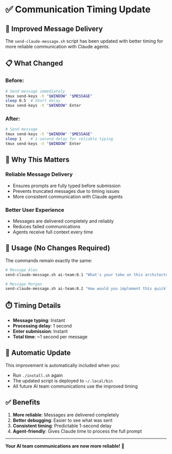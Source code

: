 # ✅ Communication Timing Update

## 🔧 Improved Message Delivery

The `send-claude-message.sh` script has been updated with better timing for more reliable communication with Claude agents.

## 📋 What Changed

### **Before:**
```bash
# Send message immediately
tmux send-keys -t "$WINDOW" "$MESSAGE"
sleep 0.5  # Short delay
tmux send-keys -t "$WINDOW" Enter
```

### **After:**
```bash
# Send message
tmux send-keys -t "$WINDOW" "$MESSAGE"
sleep 1    # 1-second delay for reliable typing
tmux send-keys -t "$WINDOW" Enter
```

## 🎯 Why This Matters

### **Reliable Message Delivery**
- Ensures prompts are fully typed before submission
- Prevents truncated messages due to timing issues
- More consistent communication with Claude agents

### **Better User Experience**
- Messages are delivered completely and reliably
- Reduces failed communications
- Agents receive full context every time

## 🚀 Usage (No Changes Required)

The commands remain exactly the same:

```bash
# Message Alex
send-claude-message.sh ai-team:0.1 "What's your take on this architecture?"

# Message Morgan
send-claude-message.sh ai-team:0.2 "How would you implement this quickly?"
```

## ⏱️ Timing Details

- **Message typing**: Instant
- **Processing delay**: 1 second
- **Enter submission**: Instant
- **Total time**: ~1 second per message

## 🔄 Automatic Update

This improvement is automatically included when you:
- Run `./install.sh` again
- The updated script is deployed to `~/.local/bin`
- All future AI team communications use the improved timing

## ✅ Benefits

1. **More reliable**: Messages are delivered completely
2. **Better debugging**: Easier to see what was sent
3. **Consistent timing**: Predictable 1-second delay
4. **Agent-friendly**: Gives Claude time to process the full prompt

---

**Your AI team communications are now more reliable!** 🎉
